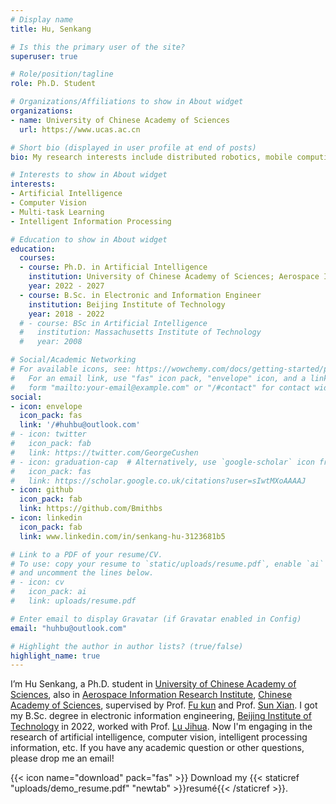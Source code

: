 ```yaml
---
# Display name
title: Hu, Senkang

# Is this the primary user of the site?
superuser: true

# Role/position/tagline
role: Ph.D. Student

# Organizations/Affiliations to show in About widget
organizations:
- name: University of Chinese Academy of Sciences
  url: https://www.ucas.ac.cn

# Short bio (displayed in user profile at end of posts)
bio: My research interests include distributed robotics, mobile computing and programmable matter.

# Interests to show in About widget
interests:
- Artificial Intelligence
- Computer Vision
- Multi-task Learning
- Intelligent Information Processing

# Education to show in About widget
education:
  courses:
  - course: Ph.D. in Artificial Intelligence
    institution: University of Chinese Academy of Sciences; Aerospace Information Research Institute, Chinese Academy of Sciences
    year: 2022 - 2027
  - course: B.Sc. in Electronic and Information Engineer
    institution: Beijing Institute of Technology
    year: 2018 - 2022
  # - course: BSc in Artificial Intelligence
  #   institution: Massachusetts Institute of Technology
  #   year: 2008

# Social/Academic Networking
# For available icons, see: https://wowchemy.com/docs/getting-started/page-builder/#icons
#   For an email link, use "fas" icon pack, "envelope" icon, and a link in the
#   form "mailto:your-email@example.com" or "/#contact" for contact widget.
social:
- icon: envelope
  icon_pack: fas
  link: '/#huhbu@outlook.com'
# - icon: twitter
#   icon_pack: fab
#   link: https://twitter.com/GeorgeCushen
# - icon: graduation-cap  # Alternatively, use `google-scholar` icon from `ai` icon pack
#   icon_pack: fas
#   link: https://scholar.google.co.uk/citations?user=sIwtMXoAAAAJ
- icon: github
  icon_pack: fab
  link: https://github.com/Bmithbs
- icon: linkedin
  icon_pack: fab
  link: www.linkedin.com/in/senkang-hu-3123681b5

# Link to a PDF of your resume/CV.
# To use: copy your resume to `static/uploads/resume.pdf`, enable `ai` icons in `params.toml`, 
# and uncomment the lines below.
# - icon: cv
#   icon_pack: ai
#   link: uploads/resume.pdf

# Enter email to display Gravatar (if Gravatar enabled in Config)
email: "huhbu@outlook.com"

# Highlight the author in author lists? (true/false)
highlight_name: true
---
```


I’m Hu Senkang, a Ph.D. student in [University of Chinese Academy of Sciences](https://www.ucas.ac.cn), also in [Aerospace Information Research Institute](http://www.aircas.cas.cn), [Chinese Academy of Sciences](https://www.cas.cn), supervised by Prof. [Fu kun](http://people.ucas.ac.cn/~fukun) and Prof. [Sun Xian](http://people.ucas.ac.cn/~sunxian). I got my B.Sc. degree in electronic information engineering, [Beijing Institute of Technology](www.bit.edu.cn) in 2022, worked with Prof. [Lu Jihua](https://scholar.google.com/citations?user=GsfaWGYAAAAJ&hl=en&oi=ao). Now I'm engaging in the research of artificial intelligence, computer vision, intelligent processing information, etc. If you have any academic question or other questions, please drop me an email!

{{< icon name="download" pack="fas" >}} Download my {{< staticref "uploads/demo_resume.pdf" "newtab" >}}resumé{{< /staticref >}}.
